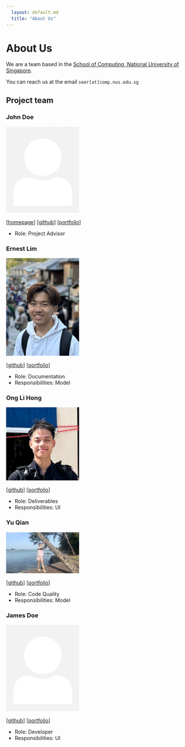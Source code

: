 ```yaml
---
  layout: default.md
  title: "About Us"
---
```


# About Us

We are a team based in the [School of Computing, National University of Singapore](http://www.comp.nus.edu.sg).

You can reach us at the email `seer[at]comp.nus.edu.sg`

## Project team

### John Doe

<img src="images/johndoe.png" width="200px">

[[homepage](http://www.comp.nus.edu.sg/~damithch)]
[[github](https://github.com/johndoe)]
[[portfolio](team/johndoe.md)]

* Role: Project Advisor

### Ernest Lim

<img src="images/ernestlsy.png" width="200px">

[[github](http://github.com/ernestlsy)]
[[portfolio](team/johndoe.md)]

* Role: Documentation
* Responsibilities: Model

### Ong Li Hong

<img src="images/wswddl.png" width="200px">

[[github](https://github.com/wswddl)] [[portfolio](team/johndoe.md)]

* Role: Deliverables
* Responsibilities: UI

### Yu Qian

<img src="images/yuqiannemo.png" width="200px">

[[github](http://github.com/yuqiannemo)]
[[portfolio](team/johndoe.md)]

* Role: Code Quality
* Responsibilities: Model

### James Doe

<img src="images/johndoe.png" width="200px">

[[github](http://github.com/johndoe)]
[[portfolio](team/johndoe.md)]

* Role: Developer
* Responsibilities: UI
